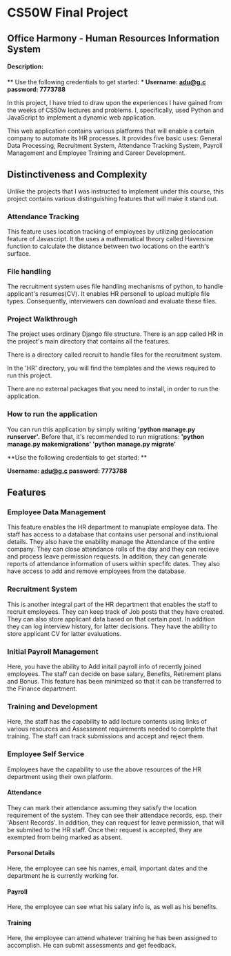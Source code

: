 # CS50W Final Project
## Office Harmony - Human Resources Information System
#### Description:

** Use the following credentials to get started: *
**Username: adu@g.c
password: 7773788**


In this project, I have tried to draw upon the experiences I have gained from the weeks of CS50w lectures and problems. I, specifically, used Python and JavaScript to implement a dynamic web application.

This web application contains various platforms that will enable a certain company to automate its HR processes. It provides five basic uses: General Data Processing, Recruitment System, Attendance Tracking System, Payroll Management and Employee Training and Career Development.

## Distinctiveness and Complexity
Unlike the projects that I was instructed to implement under this course, this project contains various distinguishing features that will make it stand out. 

### Attendance Tracking
This feature uses location tracking of employees by utilizing geolocation feature of Javascript. It the uses a mathematical theory called Haversine function to calculate the distance between two locations on the earth's surface.

### File handling
The recruitment system uses file handling mechanisms of python, to handle applicant's resumes(CV). It enables HR personell to upload multiple file types. Consequently, interviewers can download and evaluate these files.

### Project Walkthrough
The project uses ordinary Django file structure. There is an app called HR in the project's main directory that contains all the features.

There is a directory called recruit to handle files for the recruitment system.

In the 'HR' directory, you will find the templates and the views required to run this project.

There are no external packages that you need to install, in order to run the application.

### How to run the application
You can run this application by simply writing **'python manage.py runserver'.**
Before that, it's recommended to run migrations:
**'python manage.py makemigrations'
'python manage.py migrate'**

**Use the following credentials to get started: **

**Username: adu@g.c
password: 7773788**

## Features

### Employee Data Management
This feature enables the HR department to manuplate employee data. The staff has access to a database that contains user personal and instituional details. They also have the enability manage the Attendance of the entire company. They can close attendance rolls of the day and they can recieve and process leave permission requests. In addition, they can generate reports of attendance information of users within specfifc dates. They also have access to add and remove employees from the database.

### Recruitment System
This is another integral part of the HR department that enables the staff to recruit employees. They can keep track of Job posts that they have created. They can also store applicant data based on that certain post. In addition they can log interview history, for latter decisions. They have the ability to store applicant CV for latter evaluations.

### Initial Payroll Management
Here, you have the ability to Add initail payroll info of recently joined employees. The staff can decide on base salary, Benefits, Retirement plans and Bonus. This feature has been minimized so that it can be transferred to the Finance department.

### Training and Development
Here, the staff has the capability to add lecture contents using links of various resources and Assessment requirements needed to complete that training. The staff can track submissions and accept and reject them.

### Employee Self Service
Employees have the capability to use the above resources of the HR department using their own platform. 
#### Attendance
They can mark their attendance assuming they satisfy the location requirement of the system. They can see their attendace records, esp. their 'Absent Records'. In addition, they can request for leave permission, that will be submited to the HR staff. Once their request is accepted, they are exempted from being marked as absent.

#### Personal Details
Here, the employee can see his names, email, important dates and the department he is currently working for.

#### Payroll
Here, the employee can see what his salary info is, as well as his benefits.

#### Training
Here, the employee can attend whatever training he has been assigned to accomplish. He can submit assessments and get feedback.

